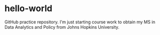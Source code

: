 # hello-world
GitHub practice repository. 
I'm just starting course work to obtain my MS in Data Analytics and Policy from Johns Hopkins University. 
